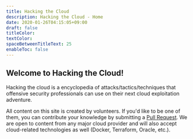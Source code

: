 ```yaml
---
title: Hacking the Cloud
description: Hacking the Cloud - Home
date: 2020-01-26T04:15:05+09:00
draft: false
titleColor:
textColor:
spaceBetweenTitleText: 25
enableToc: false
---
```

## Welcome to Hacking the Cloud!

Hacking the cloud is a encyclopedia of attacks/tactics/techniques that offensive security professionals can use on their next cloud exploitation adventure.

All content on this site is created by volunteers. If you'd like to be one of them, you can contribute your knowledge by submitting a [Pull Request](https://github.com/Hacking-the-Cloud/hackingthe.cloud/pulls). We are open to content from any major cloud provider and will also accept cloud-related technologies as well (Docker, Terraform, Oracle, etc.).
